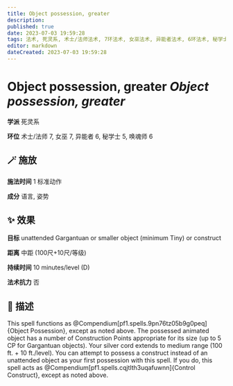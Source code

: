 ```yaml
---
title: Object possession, greater
description: 
published: true
date: 2023-07-03 19:59:28
tags: 法术, 死灵系, 术士/法师法术, 7环法术, 女巫法术, 异能者法术, 6环法术, 秘学士法术, 5环法术, 唤魂师法术
editor: markdown
dateCreated: 2023-07-03 19:59:28
---
```


# **Object possession, greater** *Object possession, greater*

**学派** 死灵系 

**环位** 术士/法师 7, 女巫 7, 异能者 6, 秘学士 5, 唤魂师 6

## 🪄 施放

**施法时间** 1 标准动作

**成分** 语言, 姿势

## ✨ 效果 

**目标** unattended Gargantuan or smaller object (minimum Tiny) or construct 

**距离** 中距 (100尺+10尺/等级)  

**持续时间** 10 minutes/level (D) 

**法术抗力** 否

## 📖 描述

This spell functions as @Compendium[pf1.spells.9pn76tz05b9g0peq]{Object Possession}, except as noted above. The possessed animated object has a number of Construction Points appropriate for its size (up to 5 CP for Gargantuan objects). Your silver cord extends to medium range (100 ft. + 10 ft./level). You can attempt to possess a construct instead of an unattended object as your first possession with this spell. If you do, this spell acts as @Compendium[pf1.spells.cqjtlth3uqafuwnn]{Control Construct}, except as noted above.
    